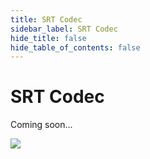 ```yaml
---
title: SRT Codec
sidebar_label: SRT Codec
hide_title: false
hide_table_of_contents: false
---
```


# SRT Codec

Coming soon...

![](https://ossrs.net/gif/v1/sls.gif?site=ossrs.io&path=/lts/doc/en/v5/srt-codec)



